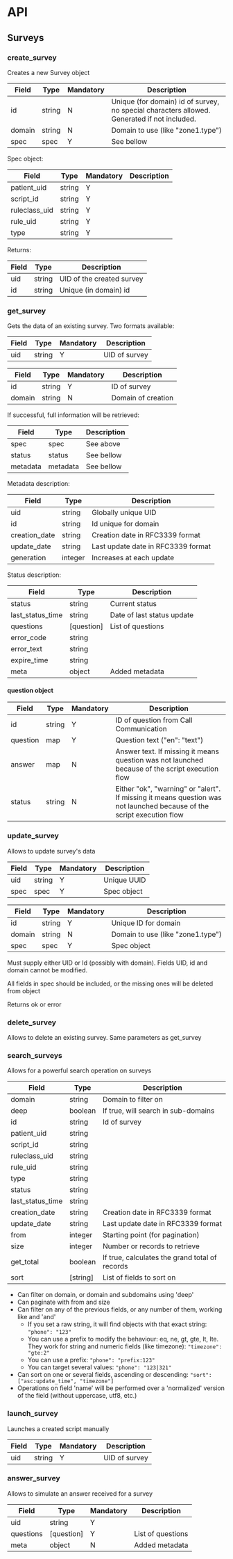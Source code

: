 # API


## Surveys


### create_survey
Creates a new Survey object

|Field|Type|Mandatory|Description
|---|---|---|---
|id|string|N|Unique (for domain) id of survey, no special characters allowed. Generated if not included.
|domain|string|N|Domain to use (like "zone1.type")
|spec|spec|Y|See bellow

Spec object:

|Field|Type|Mandatory|Description
|---|---|---|---
|patient_uid|string|Y|
|script_id|string|Y|
|ruleclass_uid|string|Y|
|rule_uid|string|Y|
|type|string|Y|



Returns:


|Field|Type|Description
|---|---|---
|uid|string|UID of the created survey
|id|string|Unique (in domain) id


### get_survey
Gets the data of an existing survey. Two formats available:

|Field|Type|Mandatory|Description
|---|---|---|---
|uid|string|Y|UID of survey


|Field|Type|Mandatory|Description
|---|---|---|---
|id|string|Y|ID of survey
|domain|string|N|Domain of creation


If successful, full information will be retrieved:

|Field|Type|Description
|---|---|---
|spec|spec|See above
|status|status|See bellow
|metadata|metadata|See bellow


Metadata description:

|Field|Type|Description
|---|---|---
|uid|string|Globally unique UID
|id|string|Id unique for domain
|creation_date|string|Creation date in RFC3339 format
|update_date|string|Last update date in RFC3339 format
|generation|integer|Increases at each update


Status description:


|Field|Type|Description
|---|---|---
|status|string|Current status
|last_status_time|string|Date of last status update
|questions| [question] |List of questions
|error_code|string
|error_text|string
|expire_time|string
|meta|object|Added metadata





#### question object

| Field | Type | Mandatory | Description |
| ---- | ---- | ---- | ---- |
| id | string | Y | ID of question from Call Communication |
| question | map | Y | Question text ("en": "text") |
| answer | map | N | Answer text. If missing it means question was not launched because of the script execution flow |
| status | string | N | Either "ok", "warning" or "alert". If missing it means question was not launched because of the script execution flow |





### update_survey
Allows to update survey's data

|Field|Type|Mandatory|Description
|---|---|---|---
|uid|string|Y|Unique UUID
|spec|spec|Y|Spec object

|Field|Type|Mandatory|Description
|---|---|---|---
|id|string|Y|Unique ID for domain
|domain|string|N|Domain to use (like "zone1.type")
|spec|spec|Y|Spec object


Must supply either UID or Id (possibly with domain). Fields UID, id and domain cannot be modified.

All fields in spec should be included, or the missing ones will be deleted from object


Returns ok or error


### delete_survey

Allows to delete an existing survey. Same parameters as get_survey


### search_surveys
Allows for a powerful search operation on surveys


|Field|Type|Description
|---|---|---
|domain|string|Domain to filter on
|deep|boolean|If true, will search in sub-domains
|id|string|Id of survey
|patient_uid|string|
|script_id|string|
|ruleclass_uid|string|
|rule_uid|string|
|type|string|
|status|string|
|last_status_time|string|
|creation_date|string|Creation date in RFC3339 format
|update_date|string|Last update date in RFC3339 format
|from|integer|Starting point (for pagination)
|size|integer|Number or records to retrieve
|get_total|boolean|If true, calculates the grand total of records
|sort|\[string\]|List of fields to sort on

* Can filter on domain, or domain and subdomains using 'deep'
* Can paginate with from and size
* Can filter on any of the previous fields, or any number of them, working like and 'and'
  * If you set a raw string, it will find objects with that exact string: `"phone": "123"`
  * You can use a prefix to modify the behaviour: eq, ne, gt, gte, lt, lte. They work for string and numeric fields (like timezone): `"timezone": "gte:2"` 
  * You can use a prefix: `"phone": "prefix:123"`
  * You can target several values: `"phone": "123|321"`
* Can sort on one or several fields, ascending or descending: `"sort": ["asc:update_time", "timezone"]` 
* Operations on field 'name' will be performed over a 'normalized' version of the field (without uppercase, utf8, etc.)


### launch_survey

Launches a created script manually

| Field | Type | Mandatory | Description |
| ---- | ---- | ---- | ---- |
| uid | string | Y | UID of survey


### answer_survey

Allows to simulate an answer received for a survey

|Field|Type|Mandatory|Description
|---|---|---|---
|uid|string|Y|
|questions| [question] |Y|List of questions
|meta|object|N|Added metadata


